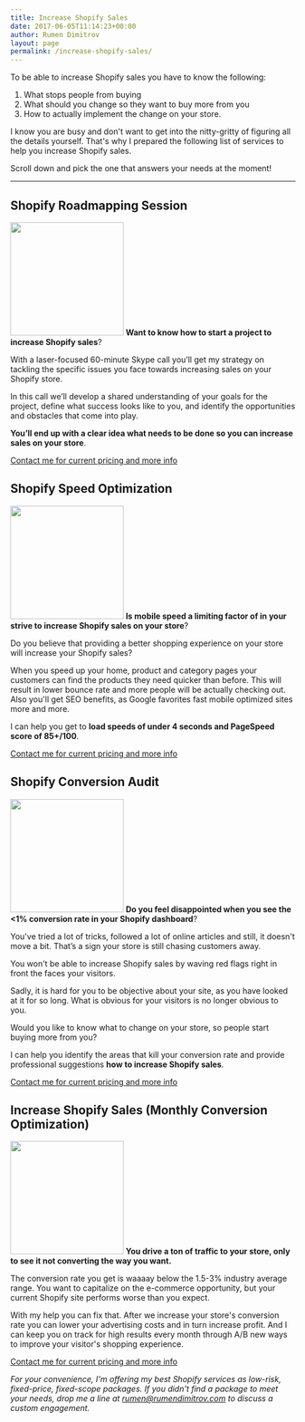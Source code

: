 ```yaml
---
title: Increase Shopify Sales
date: 2017-06-05T11:14:23+00:00
author: Rumen Dimitrov
layout: page
permalink: /increase-shopify-sales/
---
```

To be able to increase Shopify sales you have to know the following:
<ol>
 	<li>What stops people from buying</li>
 	<li>What should you change so they want to buy more from you</li>
 	<li>How to actually implement the change on your store.</li>
</ol>
I know you are busy and don't want to get into the nitty-gritty of figuring all the details yourself. That's why I prepared the following list of services to help you increase Shopify sales.

Scroll down and pick the one that answers your needs at the moment!

<hr />

<h2>Shopify Roadmapping Session</h2>
<img class="wp-image-205 alignnone service-icon" src="http://braiv.com/wp-content/uploads/2018/02/shopify-roadmapping.svg" alt="" width="200" height="200" />
<strong>Want to know how to start a project to increase Shopify sales</strong>?

With a laser-focused 60-minute Skype call you’ll get my strategy on tackling the specific issues you face towards increasing sales on your Shopify store.

In this call we’ll develop a shared understanding of your goals for the project, define what success looks like to you, and identify the opportunities and obstacles that come into play.

<strong>You’ll end up with a clear idea what needs to be done so you can increase sales on your store</strong>.

<a href="/contact/" target="_blank" rel="noopener">Contact me for current pricing and more info</a>

<h2>Shopify Speed Optimization</h2>
<img class="wp-image-206 alignnone service-icon" src="http://braiv.com/wp-content/uploads/2018/02/shopify-speed-optimization.svg" alt="" width="200" />
<strong>Is mobile speed a limiting factor of in your strive to increase Shopify sales on your store</strong>?

Do you believe that providing a better shopping experience on your store will increase your Shopify sales?

When you speed up your home, product and category pages your customers can find the products they need quicker than before. This will result in lower bounce rate and more people will be actually checking out. Also you'll get SEO benefits, as Google favorites fast mobile optimized sites more and more.

I can help you get to <strong>load speeds of under 4 seconds and PageSpeed score of 85+/100</strong>.

<a href="/contact/" target="_blank" rel="noopener">Contact me for current pricing and more info</a>

<h2 id="shopify-conversion-audit">Shopify Conversion Audit</h2>
<img class="wp-image-204 alignnone service-icon" src="http://braiv.com/wp-content/uploads/2018/02/shopify-conversion-audit.svg" alt="" width="200" />
<strong>Do you feel disappointed when you see the &lt;1% conversion rate in your Shopify dashboard</strong>?

You've tried a lot of tricks, followed a lot of online articles and still, it doesn't move a bit. That’s a sign your store is still chasing customers away.

You won't be able to increase Shopify sales by waving red flags right in front the faces your visitors.

Sadly, it is hard for you to be objective about your site, as you have looked at it for so long. What is obvious for your visitors is no longer obvious to you.

Would you like to know what to change on your store, so people start buying more from you?

I can help you identify the areas that kill your conversion rate and provide professional suggestions <strong>how to increase Shopify sales</strong>.

<a href="/contact/" target="_blank" rel="noopener">Contact me for current pricing and more info</a>

<h2>Increase Shopify Sales (Monthly Conversion Optimization)</h2>
<img class="wp-image-203 alignnone service-icon" src="http://braiv.com/wp-content/uploads/2018/02/increase-shopify-sales.svg" alt="" width="200" />
<strong>You drive a ton of traffic to your store, only to see it not converting the way you want. </strong>

The conversion rate you get is waaaay below the 1.5-3% industry average range. You want to capitalize on the e-commerce opportunity, but your current Shopify site performs worse than you expect.

With my help you can fix that. After we increase your store's conversion rate you can lower your advertising costs and in turn increase profit. And I can keep you on track for high results every month through A/B new ways to improve your visitor's shopping experience.

<a href="/contact/" target="_blank" rel="noopener">Contact me for current pricing and more info</a>

<em>For your convenience, I'm offering my best Shopify services as low-risk, fixed-price, fixed-scope packages. If you didn't find a package to meet your needs, drop me a line at <a href="mailto:rumen@rumendimitrov.com">rumen@rumendimitrov.com</a> to discuss a custom engagement.</em>

<!--
<h2>Shopify Theme Customization</h2>
Would you like to offer better shopping experience on your Shopify store? Would you like to improve your home, product or category pages so your customers find the information they need quickly? This will result in lower bounce rate, less questions about the products and more people actually checking-out.

I can help you tweak your Shopify store to better serve the needs of your customers.

This service starts from $299. <a href="http://braiv.com/contact/" target="_blank">Contact me for more info</a>.

-->
<style>
/* Desktops and laptops ----------- */
@media only screen  and (min-width : 1224px) {
.service-icon {
float: left;
margin-left: calc(-200px - 1.75em);
}

}
</style>